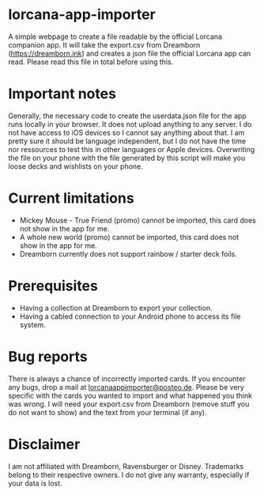 # lorcana-app-importer

A simple webpage to create a file readable by the official Lorcana companion app. It will take the export.csv from Dreamborn (https://dreamborn.ink) and creates a json file the official Lorcana app can read. Please read this file in total before using this.

# Important notes

Generally, the necessary code to create the userdata.json file for the app runs locally in your browser. It does not upload anything to any server. I do not have access to iOS devices so I cannot say anything about that. I am pretty sure it should be language independent, but I do not have the time nor ressources to test this in other languages or Apple devices. Overwriting the file on your phone with the file generated by this script will make you loose decks and wishlists on your phone.

# Current limitations

- Mickey Mouse - True Friend (promo) cannot be imported, this card does not show in the app for me.
- A whole new world (promo) cannot be imported, this card does not show in the app for me.
- Dreamborn currently does not support rainbow / starter deck foils.

# Prerequisites

- Having a collection at Dreamborn to export your collection.
- Having a cabled connection to your Android phone to access its file system.

# Bug reports

There is always a chance of incorrectly imported cards. If you encounter any bugs, drop a mail at lorcanaappimporter@posteo.de. Please be very specific with the cards you wanted to import and what happened you think was wrong. I will need your export.csv from Dreamborn (remove stuff you do not want to show) and the text from your terminal (if any).

# Disclaimer
I am not affiliated with Dreamborn, Ravensburger or Disney. Trademarks belong to their respective owners. I do not give any warranty, especially if your data is lost.
